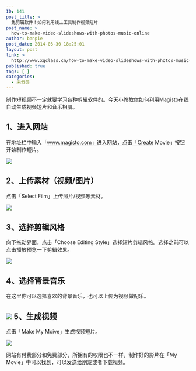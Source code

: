 ```yaml
---
ID: 141
post_title: >
  免剪辑软件！如何利用线上工具制作视频短片
post_name: >
  how-to-make-video-slideshows-with-photos-music-online
author: banpie
post_date: 2014-03-30 18:25:01
layout: post
link: >
  http://www.xgclass.cn/how-to-make-video-slideshows-with-photos-music-online/
published: true
tags: [ ]
categories:
  - 未分类
---
```

制作短视频不一定就要学习各种剪辑软件的。今天小玲教你如何利用Magisto在线自动生成视频短片和音乐相册。

## 1、进入网站

在地址栏中输入「www.magisto.com」进入网站，点击「Create Movie」按钮开始制作短片。

![][1]

## 2、上传素材（视频/图片）

点击「Select Film」上传照片/视频等素材。

![][2]

## 3、选择剪辑风格

向下拖动界面，点击「Choose Editing Style」选择短片剪辑风格。选择之前可以点击播放预览一下剪辑效果。

![][3]

## 4、选择背景音乐

在这里你可以选择喜欢的背景音乐，也可以上传为视频做配乐。

## ![][4] 5、生成视频

点击「Make My Moive」生成视频短片。

![][5]

网站有付费部分和免费部分，所拥有的权限也不一样，制作好的影片在「My Movie」中可以找到，可以发送给朋友或者下载视频。

 [1]: http://mmbiz.qpic.cn/mmbiz/z3T1vlHdIXib7v9TBgjykGlkicVdf7Fx6kmrrmjseqtTspyfJrTNich1AsdEy3XeTr7KicmiaGVEvibfcEXicVMJlwunw/0
 [2]: http://mmbiz.qpic.cn/mmbiz/z3T1vlHdIXib7v9TBgjykGlkicVdf7Fx6kFJ6xp1ubecUQoGHMMXhO1vkwK7xFOOcPLpRLKibEduIBgibYaicAddTeQ/0
 [3]: http://mmbiz.qpic.cn/mmbiz/z3T1vlHdIXib7v9TBgjykGlkicVdf7Fx6kTT7D58UsBzY0TPzpsticT7nticYf4t65FuuS2B1cUSoialib7XbAr2GCag/0
 [4]: http://mmbiz.qpic.cn/mmbiz/z3T1vlHdIXib7v9TBgjykGlkicVdf7Fx6kUUo6dtDyejJYh0PqHEW4JDCVlIFKsMticesuZDqjg3SJdI2o8b8Oo7A/0
 [5]: http://mmbiz.qpic.cn/mmbiz/z3T1vlHdIXib7v9TBgjykGlkicVdf7Fx6kicXBhyBydnqEvadRO673cR9UB6oSVPibE6caDJFZZmpHgw7QtwRaT16w/0